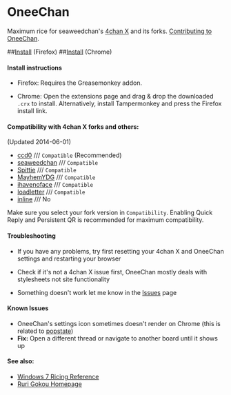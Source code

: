 OneeChan
====

Maximum rice for seaweedchan's [4chan X](https://github.com/seaweedchan/4chan-x) and its forks. [Contributing to OneeChan](https://github.com/Nebukazar/OneeChan/blob/master/CONTRIBUTING.md).

##[Install](../../raw/master/builds/OneeChan.user.js) (Firefox)
##[Install](../../raw/master/builds/OneeChan.crx) (Chrome)


#### Install instructions

- Firefox: Requires the Greasemonkey addon.

- Chrome: Open the extensions page and drag & drop the downloaded `.crx` to install. Alternatively, install Tampermonkey and press the Firefox install link.


#### Compatibility with 4chan X forks and others:
(Updated 2014-06-01)

- [ccd0](https://github.com/ccd0/4chan-x) /// `Compatible` (Recommended)
- [seaweedchan](https://github.com/seaweedchan/4chan-x) /// `Compatible`
- [Spittie](https://github.com/Spittie/4chan-x) /// `Compatible`
- [MayhemYDG](https://github.com/MayhemYDG/4chan-x) /// `Compatible`
- [ihavenoface](https://github.com/ihavenoface/4chan-x) /// `Compatible`
- [loadletter](https://github.com/loadletter/4chan-x) /// `Compatible`
- [inline](https://boards.4chan.org/) /// No

Make sure you select your fork version in `Compatibility`. Enabling Quick Reply and Persistent QR is recommended for maximum compatibility.


#### Troubleshooting

- If you have any problems, try first resetting your 4chan X and OneeChan settings and restarting your browser

- Check if it's not a 4chan X issue first, OneeChan mostly deals with stylesheets not site functionality

- Something doesn't work let me know in the [Issues](https://github.com/Nebukazar/OneeChan/issues) page


#### Known Issues

- OneeChan's settings icon sometimes doesn't render on Chrome (this is related to [popstate](https://developer.mozilla.org/en-US/docs/Web/Reference/Events/popstate))
- **Fix:** Open a different thread or navigate to another board until it shows up


#### See also:

- [Windows 7 Ricing Reference](http://nanami-tan.info/)
- [Ruri Gokou Homepage](https://github.com/gokoururi/homepage)